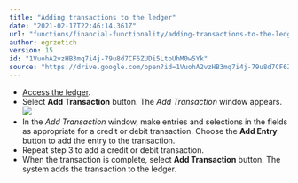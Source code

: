```yaml
---
title: "Adding transactions to the ledger"
date: "2021-02-17T22:46:14.361Z"
url: "functions/financial-functionality/adding-transactions-to-the-ledger.html"
author: egrzetich
version: 15
id: "1VuohA2vzHB3mq7i4j-79u8d7CF6ZUDi5LtoUhM0w5Yk"
source: "https://drive.google.com/open?id=1VuohA2vzHB3mq7i4j-79u8d7CF6ZUDi5LtoUhM0w5Yk"
---
```

* [Access the ledger](accessing-the-ledger.html).
* Select <strong>Add Transaction</strong> button. The <em>Add Transaction</em> window appears.![](adding-transactions-to-the-ledger.images/image1.png)
* In the <em>Add Transaction</em> window, make entries and selections in the fields as appropriate for a credit or debit transaction. Choose the <strong>Add Entry</strong> button to add the entry to the transaction.
* Repeat step 3 to add a credit or debit transaction. 
* When the transaction is complete, select <strong>Add Transaction</strong> button. The system adds the transaction to the ledger.
